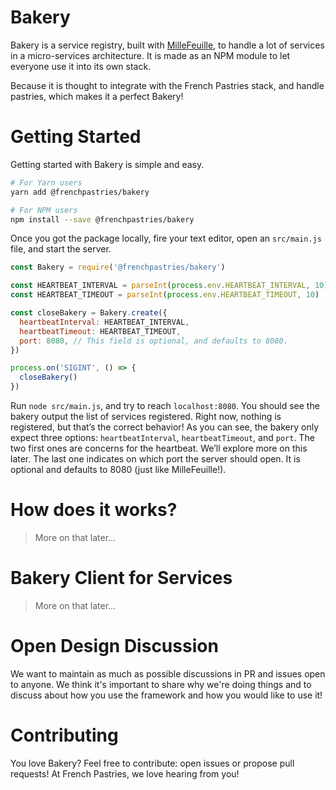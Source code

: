 # Bakery

Bakery is a service registry, built with [MilleFeuille](https://github.com/frenchpastries/millefeuille), to handle a lot of services in a micro-services architecture. It is made as an NPM module to let everyone use it into its own stack.

Because it is thought to integrate with the French Pastries stack, and handle pastries, which makes it a perfect Bakery!

# Getting Started

Getting started with Bakery is simple and easy.

```bash
# For Yarn users
yarn add @frenchpastries/bakery
```

```bash
# For NPM users
npm install --save @frenchpastries/bakery
```

Once you got the package locally, fire your text editor, open an `src/main.js` file, and start the server.

```javascript
const Bakery = require('@frenchpastries/bakery')

const HEARTBEAT_INTERVAL = parseInt(process.env.HEARTBEAT_INTERVAL, 10)
const HEARTBEAT_TIMEOUT = parseInt(process.env.HEARTBEAT_TIMEOUT, 10)

const closeBakery = Bakery.create({
  heartbeatInterval: HEARTBEAT_INTERVAL,
  heartbeatTimeout: HEARTBEAT_TIMEOUT,
  port: 8080, // This field is optional, and defaults to 8080.
})

process.on('SIGINT', () => {
  closeBakery()
})
```

Run `node src/main.js`, and try to reach `localhost:8080`. You should see the bakery output the list of services registered. Right now, nothing is registered, but that’s the correct behavior! As you can see, the bakery only expect three options: `heartbeatInterval`, `heartbeatTimeout`, and `port`. The two first ones are concerns for the heartbeat. We’ll explore more on this later. The last one indicates on which port the server should open. It is optional and defaults to 8080 (just like MilleFeuille!).

# How does it works?

> More on that later…

# Bakery Client for Services

> More on that later…

# Open Design Discussion

We want to maintain as much as possible discussions in PR and issues open to anyone. We think it's important to share why we're doing things and to discuss about how you use the framework and how you would like to use it!

# Contributing

You love Bakery? Feel free to contribute: open issues or propose pull requests! At French Pastries, we love hearing from you!
